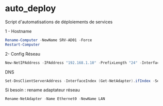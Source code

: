 # auto_deploy
Script d'automatisations de déploiements de services

1 - Hostname 
```powershell
Rename-Computer -NewName SRV-AD01 -Force
Restart-Computer
```

2- Config Réseau

``` Powershell
New-NetIPAddress -IPAddress "192.168.1.10" -PrefixLength "24" -InterfaceIndex (Get-NetAdapter).ifIndex -DefaultGateway "192.168.1.1"
```

DNS

``` Powershell 
Set-DnsClientServerAddress -InterfaceIndex (Get-NetAdapter).ifIndex -ServerAddresses ("127.0.0.1")
```

Si besoin : rename adaptateur réseau 

``` Powershell 
Rename-NetAdapter -Name Ethernet0 -NewName LAN
```
